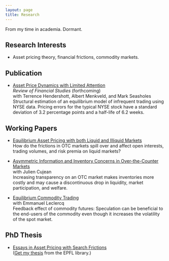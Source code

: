 ```yaml
---
layout: page
title: Research
---
```


From my time in academia. Dormant.

## Research Interests

* Asset pricing theory, financial frictions, commodity markets.

## Publication

* [Asset Price Dynamics with Limited Attention](https://ssrn.com/abstract=1651098)   
*Review of Financial Studies* (forthcoming)    
with Terrence Hendershott, Albert Menkveld, and Mark Seasholes  
Structural estimation of an equilibrium model of infrequent trading using NYSE data. Pricing errors for the typical NYSE stock have a standard deviation of 3.2 percentage points and a half-life of 6.2 weeks.

## Working Papers 

* [Equilibrium Asset Pricing with both Liquid and Illiquid Markets](https://papers.ssrn.com/abstract=2464421)  
How do the frictions in OTC markets spill over and affect open interests, trading volumes, and risk premia on liquid markets?

* [Asymmetric Information and Inventory Concerns in Over-the-Counter Markets](https://papers.ssrn.com/abstract=2464399)  
with Julien Cujean  
Increasing transparency on an OTC market makes inventories more costly and may cause a discontinuous drop in liquidity, market participation, and welfare.

* [Equilibrium Commodity Trading](https://papers.ssrn.com/abstract=2464400)  
with Emmanuel Leclercq  
Feedback effect of commodity futures: Speculation can be beneficial to the end-users of the commodity even though it increases the volatility of the spot market.

## PhD Thesis

* [Essays in Asset Pricing with Search Frictions]({{site.baseurl}}/assets/prazDissertation.pdf)  
([Get my thesis](https://infoscience.epfl.ch/record/199802) from the EPFL library.)
